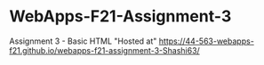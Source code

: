 # WebApps-F21-Assignment-3
Assignment 3 - Basic HTML
"Hosted at" https://44-563-webapps-f21.github.io/webapps-f21-assignment-3-Shashi63/